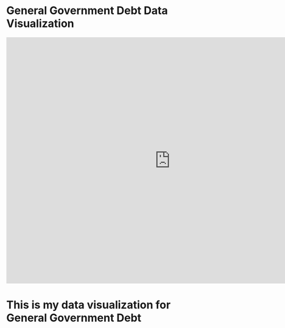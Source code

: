 # General Government Debt Data Visualization

<iframe src="https://data.oecd.org/chart/6gRf" width="860" height="645" style="border: 0" mozallowfullscreen="true" webkitallowfullscreen="true" allowfullscreen="true"><a href="https://data.oecd.org/chart/6gRf" target="_blank">OECD Chart: General government debt, Total, % of GDP, Annual, 2018</a></iframe>


# This is my data visualization for General Government Debt

<div class="flourish-embed flourish-chart" data-src="visualisation/5299538"><script src="https://public.flourish.studio/resources/embed.js"></script></div>
